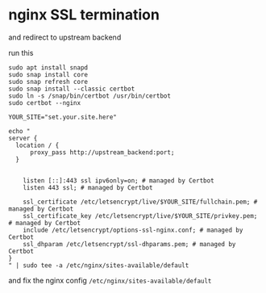 # nginx SSL termination

and redirect to upstream backend

run this
```
sudo apt install snapd
sudo snap install core
sudo snap refresh core
sudo snap install --classic certbot
sudo ln -s /snap/bin/certbot /usr/bin/certbot
sudo certbot --nginx

YOUR_SITE="set.your.site.here"

echo "
server {
  location / {
      proxy_pass http://upstream_backend:port;
  }


    listen [::]:443 ssl ipv6only=on; # managed by Certbot
    listen 443 ssl; # managed by Certbot

    ssl_certificate /etc/letsencrypt/live/$YOUR_SITE/fullchain.pem; # managed by Certbot
    ssl_certificate_key /etc/letsencrypt/live/$YOUR_SITE/privkey.pem; # managed by Certbot
    include /etc/letsencrypt/options-ssl-nginx.conf; # managed by Certbot
    ssl_dhparam /etc/letsencrypt/ssl-dhparams.pem; # managed by Certbot
}
" | sudo tee -a /etc/nginx/sites-available/default
```

and fix the nginx config `/etc/nginx/sites-available/default`

